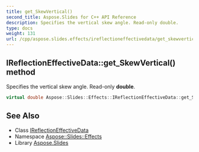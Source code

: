 ```yaml
---
title: get_SkewVertical()
second_title: Aspose.Slides for C++ API Reference
description: Specifies the vertical skew angle. Read-only double.
type: docs
weight: 131
url: /cpp/aspose.slides.effects/ireflectioneffectivedata/get_skewvertical/
---
```

## IReflectionEffectiveData::get_SkewVertical() method


Specifies the vertical skew angle. Read-only **double**.

```cpp
virtual double Aspose::Slides::Effects::IReflectionEffectiveData::get_SkewVertical()=0
```

## See Also

* Class [IReflectionEffectiveData](./)
* Namespace [Aspose::Slides::Effects](../)
* Library [Aspose.Slides](../../)